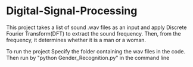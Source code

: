 # Digital-Signal-Processing
This project takes a list of sound .wav files as an input and apply Discrete Fourier Transform(DFT) to extract the sound frequency. 
Then, from the frequency, it determines whether it is a man or a woman.

To run the project
Specify the folder containing the wav files in the code.
Then run by "python Gender_Recognition.py" in the command line
